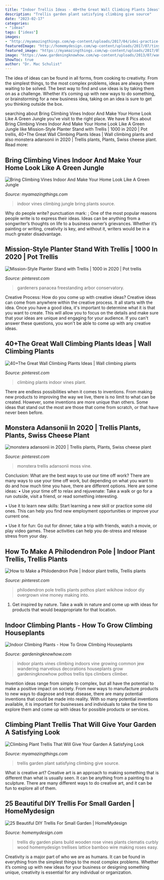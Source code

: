 ```yaml
---
title: "Indoor Trellis Ideas - 40+the Great Wall Climbing Plants Ideas"
description: "Trellis garden plant satisfying climbing give source"
date: "2023-02-17"
categories:
- "ideas"
tags: ["ideas"]
images:
- "http://myamazingthings.com/wp-content/uploads/2017/04/idei-practice-21.jpg"
featuredImage: "http://homemydesign.com/wp-content/uploads/2017/07/tiny-diy-garden-trellis-ideas.jpg"
featured_image: "https://myamazingthings.com/wp-content/uploads/2017/05/indoor-climbing-plants-8.jpg"
image: "https://www.gardeningknowhow.com/wp-content/uploads/2013/07/wandering-jew.jpg"
ShowToc: true
author: "Dr. Mac Schulist"
---
```



The idea of ideas can be found in all forms, from cooking to creativity. From the simplest things, to the most complex problems, ideas are always there waiting to be solved. The best way to find and use ideas is by taking them on as a challenge. Whether it’s coming up with new ways to do something, or brainstorming for a new business idea, taking on an idea is sure to get you thinking outside the box.

	

		
searching about Bring Climbing Vines Indoor And Make Your Home Look Like A Green Jungle you've visit to the right place. We have 8 Pics about Bring Climbing Vines Indoor And Make Your Home Look Like A Green Jungle like Mission-Style Planter Stand with Trellis | 1000 in 2020 | Pot trellis, 40+The Great Wall Climbing Plants Ideas | Wall climbing plants and also monstera adansonii in 2020 | Trellis plants, Plants, Swiss cheese plant. Read more:
		
    
## Bring Climbing Vines Indoor And Make Your Home Look Like A Green Jungle

<img loading=lazy src="https://myamazingthings.com/wp-content/uploads/2017/05/indoor-climbing-plants-8.jpg" onerror="this.onerror=null;this.src='https://tse2.mm.bing.net/th?id=OIP.lTt33NQM3PT07jhKKe-FGwHaLH&amp;pid=15.1';" alt="Bring Climbing Vines Indoor And Make Your Home Look Like A Green Jungle">

_Source: myamazingthings.com_

>indoor vines climbing jungle bring plants source. 

	

Why do people write?
punctuation mark: ;
One of the most popular reasons people write is to express their ideas. Ideas can be anything from a songwriter’s thoughts on life to a business owner’s grievances. Whether it’s painting or writing, creativity is key, and without it, writers would be in a much greater disadvantage.

    
## Mission-Style Planter Stand With Trellis | 1000 In 2020 | Pot Trellis

<img loading=lazy src="https://i.pinimg.com/736x/b0/d4/e6/b0d4e649a88d893e24002b970723b078.jpg" onerror="this.onerror=null;this.src='https://tse1.mm.bing.net/th?id=OIP.rcKI2ldE0Eh4d6eSrLL5ugHaJ3&amp;pid=15.1';" alt="Mission-Style Planter Stand with Trellis | 1000 in 2020 | Pot trellis">

_Source: pinterest.com_

>gardeners panacea freestanding arbor conservatory. 

	

Creative Process: How do you come up with creative ideas?
Creative ideas can come from anywhere within the creative process. It all starts with the idea. Once you have a good idea, it's important to determine what it is that you want to create. This will allow you to focus on the details and make sure that your ideas are unique and engaging for your audience. If you can't answer these questions, you won't be able to come up with any creative ideas.

    
## 40+The Great Wall Climbing Plants Ideas | Wall Climbing Plants

<img loading=lazy src="https://i.pinimg.com/736x/04/4f/08/044f0862ca3357287014d1623d61f0cf.jpg" onerror="this.onerror=null;this.src='https://tse4.mm.bing.net/th?id=OIP.H-1SrHXsGq7d0bkZitGoSQHaLG&amp;pid=15.1';" alt="40+The Great Wall Climbing Plants Ideas | Wall climbing plants">

_Source: pinterest.com_

>climbing plants indoor vines plant. 

	

There are endless possibilities when it comes to inventions. From making new products to improving the way we live, there is no limit to what can be created. However, some inventions are more unique than others. Some ideas that stand out the most are those that come from scratch, or that have never been before.

    
## Monstera Adansonii In 2020 | Trellis Plants, Plants, Swiss Cheese Plant

<img loading=lazy src="https://i.pinimg.com/736x/05/ed/b1/05edb137ac3c3abcabe7b792ac63a0a0.jpg" onerror="this.onerror=null;this.src='https://tse1.mm.bing.net/th?id=OIP.DREkQulY4eFTfUC06Kd3pwHaLT&amp;pid=15.1';" alt="monstera adansonii in 2020 | Trellis plants, Plants, Swiss cheese plant">

_Source: pinterest.com_

>monstera trellis adansonii moss vine. 

	

Conclusion: What are the best ways to use our time off work?
There are many ways to use your time off work, but depending on what you want to do and how much time you have, there are different options. Here are some ideas: 
• Use your time off to relax and rejuvenate: Take a walk or go for a run outside, visit a friend, or read something interesting. 

• Use it to learn new skills: Start learning a new skill or practice some old ones. This can help you find new employment opportunities or improve your current one. 

• Use it for fun: Go out for dinner, take a trip with friends, watch a movie, or play video games. These activities can help you de-stress and release stress from your day.

    
## How To Make A Philodendron Pole | Indoor Plant Trellis, Trellis Plants

<img loading=lazy src="https://i.pinimg.com/736x/4d/71/68/4d7168f18140432f46aa811c4b71701e--philodendron.jpg" onerror="this.onerror=null;this.src='https://tse1.mm.bing.net/th?id=OIP.DTLFue3VXXDCoQBD-6DFhwAAAA&amp;pid=15.1';" alt="How to Make a Philodendron Pole | Indoor plant trellis, Trellis plants">

_Source: pinterest.com_

>philodendron pole trellis plants pothos plant wikihow indoor diy overgrown vine money making into. 

	

1. Get inspired by nature. Take a walk in nature and come up with ideas for products that would beappropriate for that location.

    
## Indoor Climbing Plants - How To Grow Climbing Houseplants

<img loading=lazy src="https://www.gardeningknowhow.com/wp-content/uploads/2013/07/wandering-jew.jpg" onerror="this.onerror=null;this.src='https://tse2.mm.bing.net/th?id=OIP.HHwXgviDMWCl-7RAPs06IgHaJ4&amp;pid=15.1';" alt="Indoor Climbing Plants - How To Grow Climbing Houseplants">

_Source: gardeningknowhow.com_

>indoor plants vines climbing indoors vine growing common jew wandering marvelous decorations houseplants grow gardeningknowhow pothos trellis tips climbers climber. 

	

Invention ideas range from simple to complex, but all have the potential to make a positive impact on society. From new ways to manufacture products to new ways to diagnose and treat disease, there are many potential inventions that could be made into reality. With so many potential inventions available, it is important for businesses and individuals to take the time to explore them and come up with ideas for possible products or services.

    
## Climbing Plant Trellis That Will Give Your Garden A Satisfying Look

<img loading=lazy src="http://myamazingthings.com/wp-content/uploads/2017/04/idei-practice-21.jpg" onerror="this.onerror=null;this.src='https://tse2.mm.bing.net/th?id=OIP.5ZuddTD-yaeFBUkT762rjgHaLH&amp;pid=15.1';" alt="Climbing Plant Trellis That Will Give Your Garden A Satisfying Look">

_Source: myamazingthings.com_

>trellis garden plant satisfying climbing give source. 

	

What is creative art?
Creative art is an approach to making something that is different than what is usually seen. It can be anything from a painting to a sculpture. There are many different ways to do creative art, and it can be fun to explore all of them.

    
## 25 Beautiful DIY Trellis For Small Garden | HomeMydesign

<img loading=lazy src="http://homemydesign.com/wp-content/uploads/2017/07/tiny-diy-garden-trellis-ideas.jpg" onerror="this.onerror=null;this.src='https://tse2.mm.bing.net/th?id=OIP.hx_QCF91L0ch1i8W0SfeAQHaLJ&amp;pid=15.1';" alt="25 Beautiful DIY Trellis For Small Garden | HomeMydesign">

_Source: homemydesign.com_

>trellis diy garden plans build wooden rose vines plants clematis curbly wood homemydesign trellises lattice bamboo wire making roses easy. 

	

Creativity is a major part of who we are as humans. It can be found in everything from the simplest things to the most complex problems. Whether it’s coming up with new ideas for your business or designing something unique, creativity is essential for any individual or organization.

